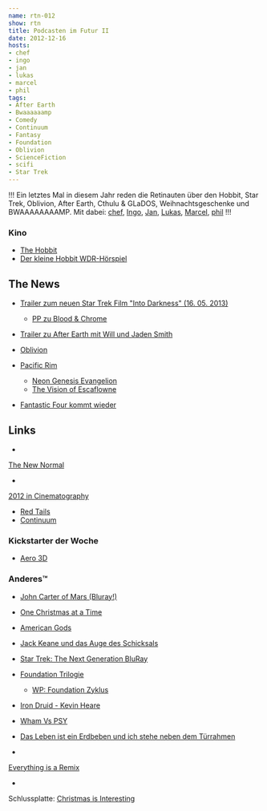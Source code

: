 ```yaml
---
name: rtn-012
show: rtn
title: Podcasten im Futur II
date: 2012-12-16
hosts:
- chef
- ingo
- jan
- lukas
- marcel
- phil
tags:
- After Earth
- Bwaaaaaamp
- Comedy
- Continuum
- Fantasy
- Foundation
- Oblivion
- ScienceFiction
- scifi
- Star Trek
---
```

!!!
Ein letztes Mal in diesem Jahr reden die Retinauten über den Hobbit, Star Trek, Oblivion, After Earth, Cthulu & GLaDOS, Weihnachtsgeschenke und BWAAAAAAAAMP. Mit dabei: [chef](https://twitter.com/grischder), [Ingo](https://twitter.com/ingoebel), [Jan](https://twitter.com/jvanvinkenroye), [Lukas](https://twitter.com/blubser), [Marcel](https://twitter.com/xartas), [phil](https://twitter.com/philgrooves)
!!!

### Kino

- [The Hobbit](http://www.imdb.com/title/tt0903624/?ref_=fn_al_tt_4)
- [Der kleine Hobbit WDR-Hörspiel](http://www.amazon.de/Der-Hobbit/dp/B00435A1NY)

## The News

- [Trailer zum neuen Star Trek Film "Into Darkness" (16. 05. 2013)](http://trailers.apple.com/trailers/paramount/startrekintodarkness/)
  - [PP zu Blood & Chrome](https://secure.retinacast.de/rtc-pp-e21-blood-and-chrome/)

- [Trailer zu After Earth mit Will und Jaden Smith](http://movies.yahoo.com/video/earth-trailer-1-170245149.html)
- [Oblivion](http://trailers.apple.com/trailers/universal/oblivion/)
- [Pacific Rim](https://www.youtube.com/watch?v=2vKz7WnU83E)
  - [Neon Genesis Evangelion](http://en.wikipedia.org/wiki/Neon_Genesis_Evangelion)
  - [The Vision of Escaflowne](http://en.wikipedia.org/wiki/The_Vision_of_Escaflowne)

- [Fantastic Four kommt wieder](http://www.sf-radio.net/webbeat/kino/meldung,fantasticfourkommt2015,1,17526,00.php)

## Links

-

[The New Normal](http://www.imdb.com/title/tt2087571)

-

[2012 in Cinematography](http://imgur.com/a/H1yKw)

- [Red Tails](http://www.imdb.com/title/tt0485985/)
- [Continuum](http://en.wikipedia.org/wiki/Continuum_(TV_series))

### Kickstarter der Woche

- [Aero 3D](http://www.kickstarter.com/projects/181123828/aero-3d-bird-flight-game-with-bill-nye-and-gamedes)

### Anderes™

- [John Carter of Mars (Bluray!)](http://www.amazon.de/John-Carter-Zwischen-Welten-Blu-ray/dp/B007ERYPPI/ref=sr_1_1?ie=UTF8&qid=1355690652&sr=8-1?tag=retinacast04-21)
- [One Christmas at a Time](https://secure.jonathancoulton.com/ocaat/)
- [American Gods](http://www.amazon.de/American-Gods-Roman-Neil-Gaiman/dp/3453400372)
- [Jack Keane und das Auge des Schicksals](http://www.amazon.de/gp/product/B0089BE3Q4/ref=as_li_ss_tl?ie=UTF8&camp=1638&creative=19454&creativeASIN=B0089BE3Q4&linkCode=as2&tag=trektrip?tag=retinacast04-21)
- [Star Trek: The Next Generation BluRay ](http://www.amazon.de/gp/product/B008FN6VH0/ref=as_li_ss_tl?ie=UTF8&camp=1638&creative=19454&creativeASIN=B008FN6VH0&linkCode=as2&tag=trektrip?tag=retinacast04-21)
- [Foundation Trilogie](http://www.amazon.de/Die-Foundation-Trilogie-Foundation-Imperium-Zweite/dp/3453164172?tag=retinacast04-21)
  - [WP: Foundation Zyklus](http://de.wikipedia.org/wiki/Foundation-Zyklus)

- [Iron Druid - Kevin Heare](http://www.amazon.de/Hounded-Druid-Chronicles-stories-ebook/dp/B004J4WN0I/ref=pd_sim_kinc_3?tag=retinacast04-21)
- [Wham Vs PSY](http://vimeo.com/54526179)
- [Das Leben ist ein Erdbeben und ich stehe neben dem Türrahmen](http://www.amazon.de/Leben-Erdbeben-stehe-neben-Türrahmen/dp/1479316784/ref=sr_1_1?ie=UTF8&qid=1355692505&sr=8-1?tag=retinacast04-21)
-

[Everything is a Remix](http://vimeo.com/29996808)

-

Schlussplatte: [Christmas is Interesting](http://www.jonathancoulton.com/store/downloads/)

